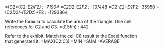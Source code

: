 =(D2*(C2-E2)*F2) : -71904
=C2*D2-E2*F2 : -107448
=C2-E2+D2*F2 : 35950
=(C2*D2)-(E2*D2)*F2 : -1293864

Write the formula to calculate the area of the triangle.
Use cell references for C2 and C3. =(0.5*b*h) : 442

Refer to the exhibit. Match the cell C8 result to the Excel function that generated it.
=MAX(C2:C6)
=MIN
=SUM
=AVERAGE



